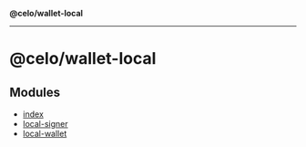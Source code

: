 **@celo/wallet-local**

***

# @celo/wallet-local

## Modules

- [index](index/README.md)
- [local-signer](local-signer/README.md)
- [local-wallet](local-wallet/README.md)
